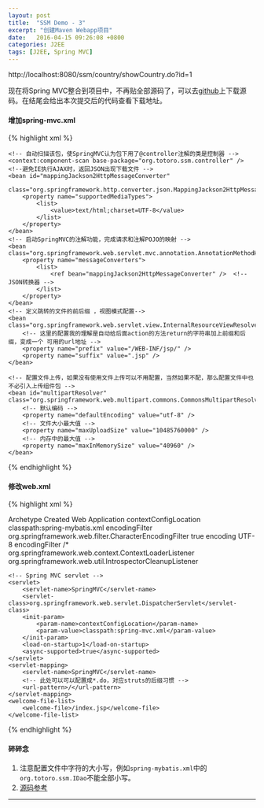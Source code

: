 ```yaml
---
layout: post
title:  "SSM Demo - 3"
excerpt: "创建Maven Webapp项目"
date:   2016-04-15 09:26:08 +0800
categories: J2EE
tags: [J2EE, Spring MVC]
---
```



http://localhost:8080/ssm/country/showCountry.do?id=1

现在将Spring MVC整合到项目中，不再贴全部源码了，可以去[github](https://github.com/jiangpz/ssm)上下载源码。在结尾会给出本次提交后的代码查看下载地址。

#### 增加spring-mvc.xml

{% highlight xml %}
<?xml version="1.0" encoding="UTF-8"?>                     
<beans xmlns="http://www.springframework.org/schema/beans"
    xmlns:xsi="http://www.w3.org/2001/XMLSchema-instance"
    xmlns:p="http://www.springframework.org/schema/p"
    xmlns:context="http://www.springframework.org/schema/context"
    xsi:schemaLocation="
        http://www.springframework.org/schema/beans
        http://www.springframework.org/schema/beans/spring-beans.xsd
        http://www.springframework.org/schema/context
        http://www.springframework.org/schema/context/spring-context.xsd">

	<!-- 自动扫描该包，使SpringMVC认为包下用了@controller注解的类是控制器 -->
	<context:component-scan base-package="org.totoro.ssm.controller" />
	<!--避免IE执行AJAX时，返回JSON出现下载文件 -->
	<bean id="mappingJackson2HttpMessageConverter"
		class="org.springframework.http.converter.json.MappingJackson2HttpMessageConverter">
		<property name="supportedMediaTypes">
			<list>
				<value>text/html;charset=UTF-8</value>
			</list>
		</property>
	</bean>
	<!-- 启动SpringMVC的注解功能，完成请求和注解POJO的映射 -->
	<bean class="org.springframework.web.servlet.mvc.annotation.AnnotationMethodHandlerAdapter">
		<property name="messageConverters">
			<list>
				<ref bean="mappingJackson2HttpMessageConverter" />	<!-- JSON转换器 -->
			</list>
		</property>
	</bean>
	<!-- 定义跳转的文件的前后缀 ，视图模式配置-->
	<bean class="org.springframework.web.servlet.view.InternalResourceViewResolver">
		<!-- 这里的配置我的理解是自动给后面action的方法return的字符串加上前缀和后缀，变成一个 可用的url地址 -->
		<property name="prefix" value="/WEB-INF/jsp/" />
		<property name="suffix" value=".jsp" />
	</bean>

	<!-- 配置文件上传，如果没有使用文件上传可以不用配置，当然如果不配，那么配置文件中也不必引入上传组件包 -->
	<bean id="multipartResolver" class="org.springframework.web.multipart.commons.CommonsMultipartResolver">
        <!-- 默认编码 -->
        <property name="defaultEncoding" value="utf-8" />
        <!-- 文件大小最大值 -->
        <property name="maxUploadSize" value="10485760000" />
        <!-- 内存中的最大值 -->
        <property name="maxInMemorySize" value="40960" />
    </bean>

</beans>
{% endhighlight %}

#### 修改web.xml

{% highlight xml %}
<?xml version="1.0" encoding="UTF-8"?>
<web-app xmlns:xsi="http://www.w3.org/2001/XMLSchema-instance"
	xmlns="http://java.sun.com/xml/ns/javaee"
	xsi:schemaLocation="http://java.sun.com/xml/ns/javaee http://java.sun.com/xml/ns/javaee/web-app_3_0.xsd"
	version="3.0">
	<display-name>Archetype Created Web Application</display-name>
	<!-- Spring和mybatis的配置文件 -->
	<context-param>
		<param-name>contextConfigLocation</param-name>
		<param-value>classpath:spring-mybatis.xml</param-value>
	</context-param>
	<!-- 编码过滤器 -->
	<filter>
		<filter-name>encodingFilter</filter-name>
		<filter-class>org.springframework.web.filter.CharacterEncodingFilter</filter-class>
		<async-supported>true</async-supported>
		<init-param>
			<param-name>encoding</param-name>
			<param-value>UTF-8</param-value>
		</init-param>
	</filter>
	<filter-mapping>
		<filter-name>encodingFilter</filter-name>
		<url-pattern>/*</url-pattern>
	</filter-mapping>
	<!-- Spring监听器 -->
	<listener>
		<listener-class>org.springframework.web.context.ContextLoaderListener</listener-class>
	</listener>
	<!-- 防止Spring内存溢出监听器 -->
	<listener>
		<listener-class>org.springframework.web.util.IntrospectorCleanupListener</listener-class>
	</listener>

	<!-- Spring MVC servlet -->
	<servlet>
		<servlet-name>SpringMVC</servlet-name>
		<servlet-class>org.springframework.web.servlet.DispatcherServlet</servlet-class>
		<init-param>
			<param-name>contextConfigLocation</param-name>
			<param-value>classpath:spring-mvc.xml</param-value>
		</init-param>
		<load-on-startup>1</load-on-startup>
		<async-supported>true</async-supported>
	</servlet>
	<servlet-mapping>
		<servlet-name>SpringMVC</servlet-name>
		<!-- 此处可以可以配置成*.do，对应struts的后缀习惯 -->
		<url-pattern>/</url-pattern>
	</servlet-mapping>
	<welcome-file-list>
		<welcome-file>/index.jsp</welcome-file>
	</welcome-file-list>

</web-app>
{% endhighlight %}


#### 碎碎念

1. 注意配置文件中字符的大小写，例如`spring-mybatis.xml`中的`org.totoro.ssm.IDao`不能全部小写。
2. [源码参考](https://github.com/jiangpz/ssm/tree/b4a3a747089f9887a40faf9c725645703dd48871)

-------
